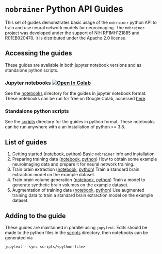 # `nobrainer` Python API Guides

This set of guides demonstrates basic usage of the `nobrainer` python API to train and use neural network models for neuroimaging. The `nobrainer` project was developed under the support of NIH RF1MH121885 and R01EB020470. It is distributed under the Apache 2.0 license.

## Accessing the guides

These guides are available in both jupyter notebook versions and as standalone python scripts.

### Jupyter notebooks [![Open In Colab](https://colab.research.google.com/assets/colab-badge.svg)](https://colab.research.google.com/github/neuronets/nobrainer)


See the [notebooks](notebooks) directory for the guides in jupyter notebook format. These notebooks can be run for free on Google Colab, accessed [here](https://colab.research.google.com/github/neuronets/nobrainer-book/blob/master).

### Standalone python scripts

See the [scripts](scripts) directory for the guides in python format. These notebooks can be run anywhere with a an installation of python >= 3.8.

## List of guides

1. Getting started ([notebook](notebooks/01-getting_started.ipynb), [python](scripts/01-getting_started.py))
   Basic  `nobrainer` info and installation
2. Preparing training data ([notebook](notebooks/02-preparing_training_data.ipynb), [python](scripts/02-preparing_training_data.py))
   How to obtain some example neuroimaging data and prepare it for neural network training.
3. Train brain extraction ([notebook](notebooks/03-train_brain_extraction.ipynb), [python](scripts/03-train_brain_extraction.py))
   Train a standard brain extraction model on the example dataset.
4. Train brain volume generation ([notebook](notebooks/04-train_brain_generation.ipynb), [python](scripts/03-train_brain_generation.py))
   Train a model to generate synthetic brain volumes on the example dataset.
5. Augmentation of training data ([notebook](notebooks/05-training_with_augmentation.ipynb), [python](scripts/05-training_with_augmentation.py))
   Use augmented training data to train a standard brain extraction model on the example dataset.

## Adding to the guide

These guides are maintained in parallel using `jupytext`. Edits should be made to the python files in the [scripts](scripts) directory, then notebooks can be generated via
```
jupytext --sync scripts/<python-file>
```
